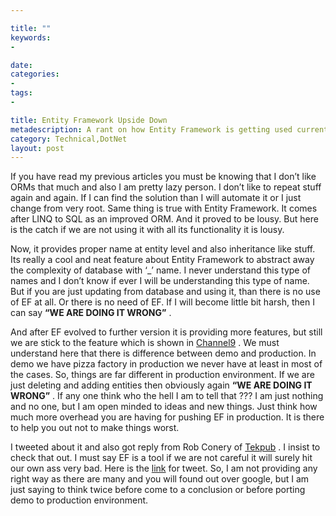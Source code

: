 ```yaml
---

title: ""
keywords:
- 

date: 
categories:
- 
tags:
- 

title: Entity Framework Upside Down
metadescription: A rant on how Entity Framework is getting used currently in Industry
category: Technical,DotNet
layout: post
---
```

If you have read my previous articles you must be knowing that I don’t like ORMs that much and also I am pretty lazy person. I don’t like to repeat stuff again and again. If I can find the solution than I will automate it or I just change from very root. Same thing is true with Entity Framework. It comes after LINQ to SQL as an improved ORM. And it proved to be lousy. But here is the catch if we are not using it with all its functionality it is lousy.

Now, it provides proper name at entity level and also inheritance like stuff. Its really a cool and neat feature about Entity Framework to abstract away the complexity of database with ‘_’ name. I never understand this type of names and I don’t know if ever I will be understanding this type of name. But if you are just updating from database and using it, than there is no use of EF at all. Or there is no need of EF. If I will become little bit harsh, then I can say **“WE ARE DOING IT WRONG”** .

And after EF evolved to further version it is providing more features, but still we are stick to the feature which is shown in [Channel9][1] . We must understand here that there is difference between demo and production. In demo we have pizza factory in production we never have at least in most of the cases. So, things are far different in production environment. If we are just deleting and adding entities then obviously again **“WE ARE DOING IT WRONG”** . If any one think who the hell I am to tell that ??? I am just nothing and no one, but I am open minded to ideas and new things. Just think how much more overhead you are having for pushing EF in production. It is there to help you out not to make things worst.
 
I tweeted about it and also got reply from Rob Conery of [Tekpub][2] . I insist to check that out. I must say EF is a tool if we are not careful it will surely hit our own ass very bad. Here is the [link][3] for tweet. So, I am not providing any right way as there are many and you will found out over google, but I am just saying to think twice before come to a conclusion or before porting demo to production environment.

 [1]: https://channel9.msdn.com/
 [2]: http://tekpub.com
 [3]: https://twitter.com/robconery/status/270700961109004288